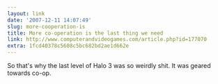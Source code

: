 ```yaml
---
layout: link
date: '2007-12-11 14:07:49'
slug: more-cooperation-is
title: More co-operation is the last thing we need
link: http://www.computerandvideogames.com/article.php?id=177070
extra: 1fcd40378c5608c5bc682bd2ae1d662e
---
```


So that's why the last level of Halo 3 was so weirdly shit. It was geared towards co-op.